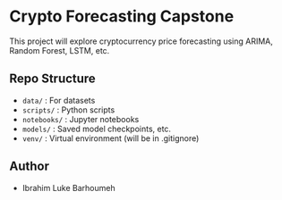 # Crypto Forecasting Capstone

This project will explore cryptocurrency price forecasting using ARIMA, 
Random Forest, LSTM, etc.

## Repo Structure
- `data/` : For datasets
- `scripts/` : Python scripts
- `notebooks/` : Jupyter notebooks
- `models/` : Saved model checkpoints, etc.
- `venv/` : Virtual environment (will be in .gitignore)

## Author
- Ibrahim Luke Barhoumeh
